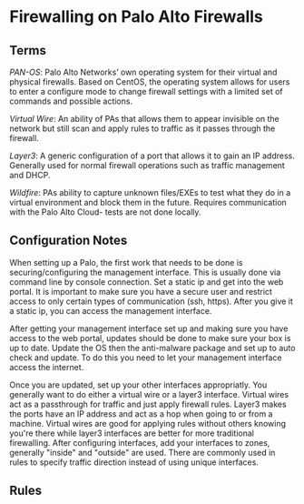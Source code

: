 # Firewalling on Palo Alto Firewalls
## Terms
*PAN-OS*: Palo Alto Networks’ own operating system for their virtual and physical firewalls.  Based on CentOS, the operating system allows for users to enter a configure mode to change firewall settings with a limited set of commands and possible actions.

*Virtual Wire*: An ability of PAs that allows them to appear invisible on the network but still scan and apply rules to traffic as it passes through the firewall.

*Layer3*: A generic configuration of a port that allows it to gain an IP address.  Generally used for normal firewall operations such as traffic management and DHCP.

*Wildfire*: PAs ability to capture unknown files/EXEs to test what they do in a virtual environment and block them in the future.  Requires communication with the Palo Alto Cloud- tests are not done locally.

## Configuration Notes
When setting up a Palo, the first work that needs to be done is securing/configuring the management interface.  This is usually done via command line by console connection.  Set a static ip and get into the web portal.  It is important to make sure you have a secure user and restrict access to only certain types of communication (ssh, https).  After you give it a static ip, you can access the management interface.

After getting your management interface set up and making sure you have access to the web portal, updates should be done to make sure your box is up to date.  Update the OS then the anti-malware package and set up to auto check and update.  To do this you need to let your management interface access the internet.

Once you are updated, set up your other interfaces appropriatly.  You generally want to do either a virtual wire or a layer3 interface.  Virtual wires act as a passthrough for traffic and just apply firewall rules.  Layer3 makes the ports have an IP address and act as a hop when going to or from a machine.  Virtual wires are good for applying rules without others knowing you're there while layer3 interfaces are better for more traditional firewalling.  After configuring interfaces, add your interfaces to zones, generally "inside" and "outside" are used.  There are commonly used in rules to specify traffic direction instead of using unique interfaces.

## Rules
